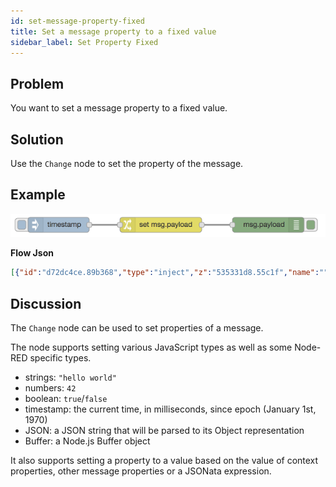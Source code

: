 ```yaml
---
id: set-message-property-fixed
title: Set a message property to a fixed value
sidebar_label: Set Property Fixed
---
```


## Problem

You want to set a message property to a fixed value.

## Solution

Use the <code class="node">Change</code> node to set the property of the message.

## Example

![](../assets/messages/set-message-property-fixed.png)

<b>Flow Json</b>
~~~json
[{"id":"d72dc4ce.89b368","type":"inject","z":"535331d8.55c1f","name":"","topic":"","payload":"","payloadType":"date","repeat":"","crontab":"","once":false,"x":140,"y":80,"wires":[["78075f19.e0174"]]},{"id":"78075f19.e0174","type":"change","z":"535331d8.55c1f","name":"","rules":[{"t":"set","p":"payload","pt":"msg","to":"Hello World!","tot":"str"}],"action":"","property":"","from":"","to":"","reg":false,"x":340,"y":80,"wires":[["78dc7c25.b90d54"]]},{"id":"78dc7c25.b90d54","type":"debug","z":"535331d8.55c1f","name":"","active":true,"console":"false","complete":"false","x":550,"y":80,"wires":[]}]
~~~

## Discussion

The <code class="node">Change</code> node can be used to set properties of a message.

The node supports setting various JavaScript types as well as some Node-RED specific types.

 - strings: `"hello world"`
 - numbers: `42`
 - boolean: `true`/`false`
 - timestamp: the current time, in milliseconds, since epoch (January 1st, 1970)
 - JSON: a JSON string that will be parsed to its Object representation
 - Buffer: a Node.js Buffer object

It also supports setting a property to a value based on the value of context properties,
other message properties or a JSONata expression.
